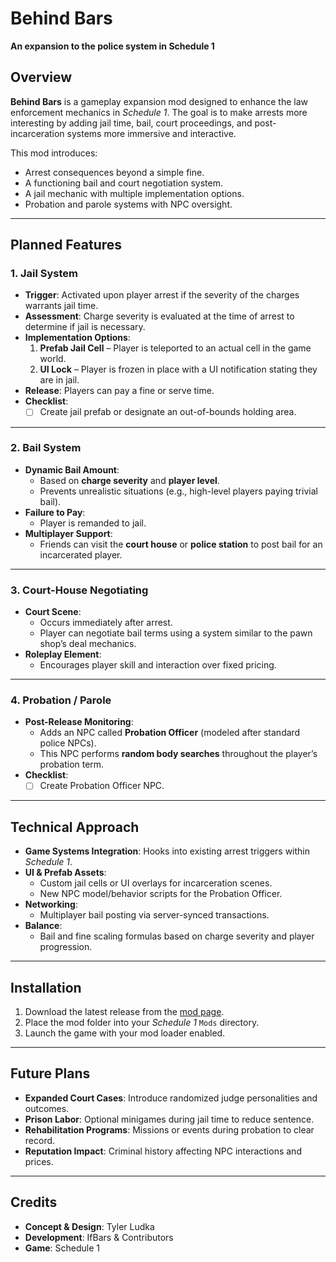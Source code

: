 # Behind Bars
**An expansion to the police system in Schedule 1**

## Overview
**Behind Bars** is a gameplay expansion mod designed to enhance the law enforcement mechanics in *Schedule 1*. The goal is to make arrests more interesting by adding jail time, bail, court proceedings, and post-incarceration systems more immersive and interactive.  

This mod introduces:
- Arrest consequences beyond a simple fine.
- A functioning bail and court negotiation system.
- A jail mechanic with multiple implementation options.
- Probation and parole systems with NPC oversight.

---

## Planned Features

### 1. Jail System
- **Trigger**: Activated upon player arrest if the severity of the charges warrants jail time.
- **Assessment**: Charge severity is evaluated at the time of arrest to determine if jail is necessary.
- **Implementation Options**:
  1. **Prefab Jail Cell** – Player is teleported to an actual cell in the game world.
  2. **UI Lock** – Player is frozen in place with a UI notification stating they are in jail.
- **Release**: Players can pay a fine or serve time.
- **Checklist**:
  - [ ] Create jail prefab or designate an out-of-bounds holding area.

---

### 2. Bail System
- **Dynamic Bail Amount**:
  - Based on **charge severity** and **player level**.
  - Prevents unrealistic situations (e.g., high-level players paying trivial bail).
- **Failure to Pay**:
  - Player is remanded to jail.
- **Multiplayer Support**:
  - Friends can visit the **court house** or **police station** to post bail for an incarcerated player.

---

### 3. Court-House Negotiating
- **Court Scene**:
  - Occurs immediately after arrest.
  - Player can negotiate bail terms using a system similar to the pawn shop’s deal mechanics.
- **Roleplay Element**:
  - Encourages player skill and interaction over fixed pricing.

---

### 4. Probation / Parole
- **Post-Release Monitoring**:
  - Adds an NPC called **Probation Officer** (modeled after standard police NPCs).
  - This NPC performs **random body searches** throughout the player’s probation term.
- **Checklist**:
  - [ ] Create Probation Officer NPC.

---

## Technical Approach
- **Game Systems Integration**: Hooks into existing arrest triggers within *Schedule 1*.
- **UI & Prefab Assets**:
  - Custom jail cells or UI overlays for incarceration scenes.
  - New NPC model/behavior scripts for the Probation Officer.
- **Networking**:
  - Multiplayer bail posting via server-synced transactions.
- **Balance**:
  - Bail and fine scaling formulas based on charge severity and player progression.

---

## Installation
1. Download the latest release from the [mod page](#).
2. Place the mod folder into your *Schedule 1* `Mods` directory.
3. Launch the game with your mod loader enabled.

---

## Future Plans
- **Expanded Court Cases**: Introduce randomized judge personalities and outcomes.
- **Prison Labor**: Optional minigames during jail time to reduce sentence.
- **Rehabilitation Programs**: Missions or events during probation to clear record.
- **Reputation Impact**: Criminal history affecting NPC interactions and prices.

---

## Credits
- **Concept & Design**: Tyler Ludka  
- **Development**: IfBars & Contributors  
- **Game**: Schedule 1
